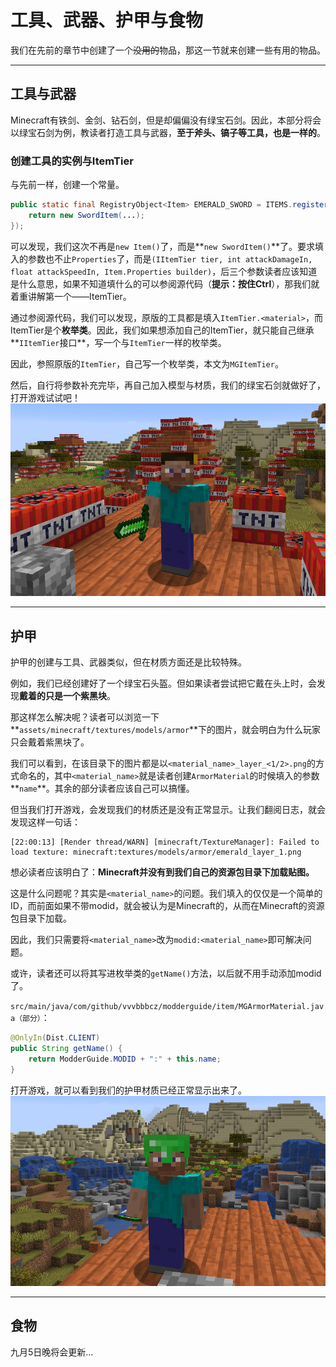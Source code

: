 # 工具、武器、护甲与食物

我们在先前的章节中创建了一个~~没用的~~物品，那这一节就来创建一些有用的物品。

---

## 工具与武器

Minecraft有铁剑、金剑、钻石剑，但是却偏偏没有绿宝石剑。因此，本部分将会以绿宝石剑为例，教读者打造工具与武器，**至于斧头、镐子等工具，也是一样的**。

### 创建工具的实例与ItemTier

与先前一样，创建一个常量。

```java
public static final RegistryObject<Item> EMERALD_SWORD = ITEMS.register("emerald_sword", () -> {
	return new SwordItem(...);
});
```

可以发现，我们这次不再是`new Item()`了，而是**`new SwordItem()`**了。要求填入的参数也不止`Properties`了，而是`(IItemTier tier, int attackDamageIn, float attackSpeedIn, Item.Properties builder)`，后三个参数读者应该知道是什么意思，如果不知道填什么的可以参阅源代码（**提示：按住Ctrl**），那我们就着重讲解第一个——ItemTier。

通过参阅源代码，我们可以发现，原版的工具都是填入`ItemTier.<material>`，而ItemTier是个**枚举类**。因此，我们如果想添加自己的ItemTier，就只能自己继承**`IItemTier`接口**，写一个与`ItemTier`一样的枚举类。

因此，参照原版的`ItemTier`，自己写一个枚举类，本文为`MGItemTier`。

然后，自行将参数补充完毕，再自己加入模型与材质，我们的绿宝石剑就做好了，打开游戏试试吧！  
![image1](../../resources/3/3.2/3.2.3-1.png)

---

## 护甲

护甲的创建与工具、武器类似，但在材质方面还是比较特殊。

例如，我们已经创建好了一个绿宝石头盔。但如果读者尝试把它戴在头上时，会发现**戴着的只是一个紫黑块**。

那这样怎么解决呢？读者可以浏览一下**`assets/minecraft/textures/models/armor`**下的图片，就会明白为什么玩家只会戴着紫黑块了。

我们可以看到，在该目录下的图片都是以`<material_name>_layer_<1/2>.png`的方式命名的，其中`<material_name>`就是读者创建`ArmorMaterial`的时候填入的参数**`name`**。其余的部分读者应该自己可以搞懂。

但当我们打开游戏，会发现我们的材质还是没有正常显示。让我们翻阅日志，就会发现这样一句话：

```
[22:00:13] [Render thread/WARN] [minecraft/TextureManager]: Failed to load texture: minecraft:textures/models/armor/emerald_layer_1.png
```

想必读者应该明白了：**Minecraft并没有到我们自己的资源包目录下加载贴图。**

这是什么问题呢？其实是`<material_name>`的问题。我们填入的仅仅是一个简单的ID，而前面如果不带modid，就会被认为是Minecraft的，从而在Minecraft的资源包目录下加载。

因此，我们只需要将`<material_name>`改为`modid:<material_name>`即可解决问题。

或许，读者还可以将其写进枚举类的`getName()`方法，以后就不用手动添加modid了。

`src/main/java/com/github/vvvbbbcz/modderguide/item/MGArmorMaterial.java（部分）`：

```java
@OnlyIn(Dist.CLIENT)
public String getName() {
	return ModderGuide.MODID + ":" + this.name;
}
```

打开游戏，就可以看到我们的护甲材质已经正常显示出来了。  
![image2](../../resources/3/3.2/3.2.3-2.png)

---

## 食物

九月5日晚将会更新...
